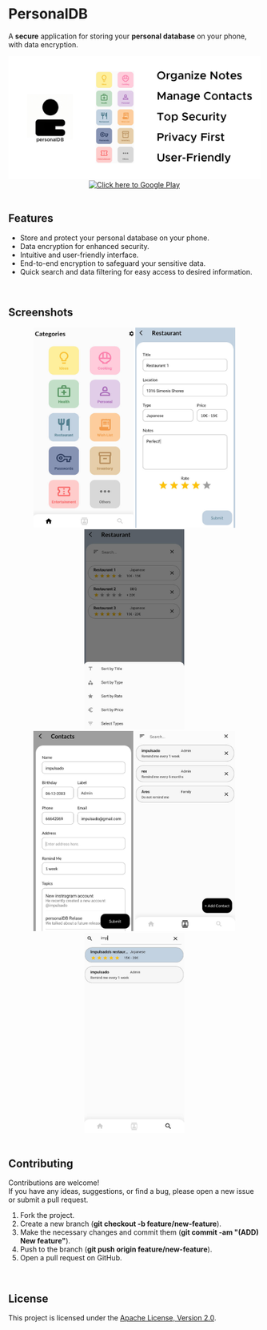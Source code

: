 # PersonalDB

A **secure** application for storing your **personal database** on your phone, with data encryption.

<div align="center">
  <img src="screenshots/banner.png" alt="PersonalDB Logo">
  <br/>
  <a href="https://play.google.com/store/apps/details?id=org.impulsado.personaldb">
    <img src="https://play.google.com/intl/en_us/badges/static/images/badges/en_badge_web_generic.png" alt="Click here to Google Play" width="200">
  </a>
</div>

<br/>

## Features

- Store and protect your personal database on your phone.
- Data encryption for enhanced security.
- Intuitive and user-friendly interface.
- End-to-end encryption to safeguard your sensitive data.
- Quick search and data filtering for easy access to desired information.

<br/>

## Screenshots
<div align="center">
  <img src="screenshots/categories.jpg" alt="PersonalDB Homepage" width="200" height="400">
  <img src="screenshots/detail_restaurant.jpg" alt="PersonalDB Homepage" width="200" height="400">
  <img src="screenshots/category_restaurant.jpg" alt="PersonalDB Homepage" width="200" height="400">
</div>

<div align="center">
  <img src="screenshots/detail_contacts.jpg" alt="PersonalDB Restaurant Category" width="200" height="400">
  <img src="screenshots/contacts.jpg" alt="PersonalDB Restaurant Detail" width="200" height="400">
  <img src="screenshots/search.jpg" alt="PersonalDB Restaurant Detail" width="200" height="400">
</div>

<br/>

## Contributing
Contributions are welcome! <br/>
If you have any ideas, suggestions, or find a bug, please open a new issue or submit a pull request.

1. Fork the project.
2. Create a new branch (**git checkout -b feature/new-feature**).
3. Make the necessary changes and commit them (**git commit -am "(ADD) New feature"**).
4. Push to the branch (**git push origin feature/new-feature**).
5. Open a pull request on GitHub.

<br/>

## License
This project is licensed under the [Apache License, Version 2.0](https://www.apache.org/licenses/LICENSE-2.0).